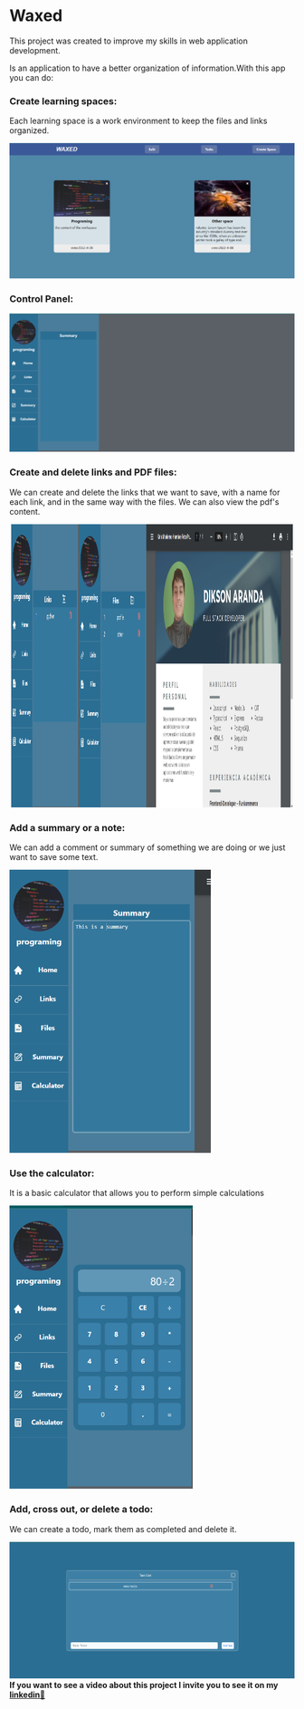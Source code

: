 # Waxed

This project was created to improve my skills in web application development.

Is an application to have a better organization of information.With this app you can do:

### Create learning spaces:

Each learning space is a work environment to keep the files and links organized.

<img src='./Readme/workspace.PNG'/>

### Control Panel:

<img src='./Readme/work.PNG'/>

### Create and delete links and PDF files:

We can create and delete the links that we want to save, with a name for each link, and in the same way with the files. We can also view the pdf's content.

<center>
<img src='./Readme/links.PNG' width='24%' height='500px' /><!--
--><img src='./Readme/profile.PNG' width='75%' height='500px'/>
</center>

### Add a summary or a note:

We can add a comment or summary of something we are doing or we just want to save some text.

<img src='./Readme/summary.PNG' height='500px'/>

### Use the calculator:

It is a basic calculator that allows you to perform simple calculations

<img src='./Readme/calculator.PNG' height='500px'/>


### Add, cross out, or delete a todo:

We can create a todo, mark them as completed and delete it.

<img src='./Readme/todo.PNG' />



<b>
If you want to see a video about this project I invite you to see it on my
<a href='https://www.linkedin.com/feed/update/urn:li:activity:6916778786877235200' target='__blank'>
  linkedin🧨
</a>
  </b>











